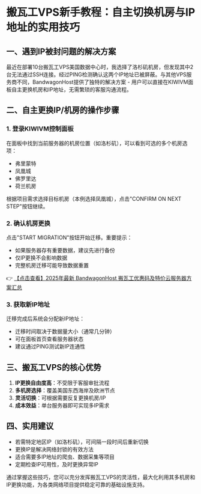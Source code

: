 # 搬瓦工VPS新手教程：自主切换机房与IP地址的实用技巧

## 一、遇到IP被封问题的解决方案

最近在部署10台搬瓦工VPS美国数据中心时，我选择了洛杉矶机房，但发现其中2台无法通过SSH连接。经过PING检测确认这两个IP地址已被屏蔽。与其他VPS服务商不同，BandwagonHost提供了独特的解决方案 - 用户可以直接在KIWIVM面板自主更换机房和IP地址，无需繁琐的客服沟通流程。

## 二、自主更换IP/机房的操作步骤

### 1. 登录KIWIVM控制面板
在面板中找到当前服务器的机房位置（如洛杉矶），可以看到可选的多个机房选项：
- 弗里蒙特
- 凤凰城
- 佛罗里达
- 荷兰机房

根据项目需求选择目标机房（本例选择凤凰城），点击"CONFIRM ON NEXT STEP"按钮继续。

### 2. 确认机房更换
点击"START MIGRATION"按钮开始迁移。重要提示：
- 如果服务器存有重要数据，建议先进行备份
- 仅IP更换不会影响数据
- 完整机房迁移可能导致数据重置

👉 [【点击查看】2025年最新 BandwagonHost 搬瓦工优惠码及特价云服务器方案汇总](https://bit.ly/banwagon)

### 3. 获取新IP地址
迁移完成后系统会分配新IP地址：
- 迁移时间取决于数据量大小（通常几分钟）
- 可在面板首页查看服务器状态
- 建议通过PING测试新IP连通性

## 三、搬瓦工VPS的核心优势

1. **IP更换自由度高**：不受限于客服审批流程
2. **多机房选择**：覆盖美国东西海岸及欧洲节点
3. **灵活切换**：可根据需要反复更换机房/IP
4. **成本效益**：单台服务器即可实现多IP需求

## 四、实用建议

- 若需特定地区IP（如洛杉矶），可间隔一段时间后重新切换
- 更换IP是解决网络封锁的有效方法
- 适合需要多IP地址的爬虫、数据采集等项目
- 定期检查IP可用性，及时更换异常IP

通过掌握这些技巧，您可以充分发挥搬瓦工VPS的灵活性，最大化利用其多机房和IP更换功能，为各类网络项目提供稳定可靠的基础设施支持。